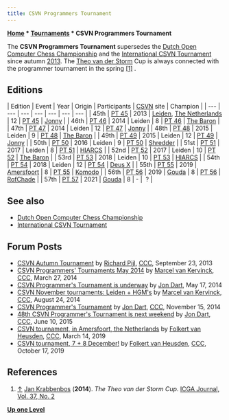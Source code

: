 ```yaml
---
title: CSVN Programmers Tournament
---
```

**[Home](Home "Home") * [Tournaments](Tournaments_and_Matches "Tournaments and Matches") * CSVN Programmers Tournament**

The **CSVN Programmers Tournament** supersedes the [Dutch Open Computer Chess Championship](Dutch_Open_Computer_Chess_Championship "Dutch Open Computer Chess Championship") and the [International CSVN Tournament](International_CSVN_Tournament "International CSVN Tournament") since autumn [2013](Timeline#2013 "Timeline"). The [Theo van der Storm](Theo_van_der_Storm "Theo van der Storm") Cup is always connected with the programmer tournament in the spring <a id="cite-note-1" href="#cite-ref-1">[1]</a> .

## Editions

|  Edition
|  Event
|  Year
|  Origin
|  Participants
| [CSVN](CSVN "CSVN") site
|  Champion
|
| --- | --- | --- | --- | --- | --- | --- |
|  45th
| [PT 45](PT_45 "PT 45") |  2013
| [Leiden](https://en.wikipedia.org/wiki/Leiden), [The Netherlands](https://en.wikipedia.org/wiki/Netherlands) |  12
| [PT 45](http://www.computerschaak.nl/pt45) | [Jonny](Jonny "Jonny") |
|  46th
| [PT 46](PT_46 "PT 46") |  2014
|  Leiden
|  8
| [PT 46](http://www.computerschaak.nl/nieuws-mainmenu-28/51-toernooien/647-the-baron-wins-pt46) | [The Baron](The_Baron "The Baron") |
|  47th
| [PT 47](PT_47 "PT 47") |  2014
|  Leiden
|  12
| [PT 47](http://www.computerschaak.nl/pt47-round-1) | [Jonny](Jonny "Jonny") |
|  48th
| [PT 48](PT_48 "PT 48") |  2015
|  Leiden
|  9
| [PT 48](http://www.computerschaak.nl/index.php/nieuws/51-toernooien/692-48th-pt-2015-leiden-list-of-participants-2) | [The Baron](The_Baron "The Baron") |
|  49th
| [PT 49](PT_49 "PT 49") |  2015
|  Leiden
|  12
| [PT 49](http://www.csvn.nl/index.php/nieuws/51-toernooien/714-49th-pt-2015-leiden-list-of-participants) | [Jonny](Jonny "Jonny") |
|  50th
| [PT 50](PT_50 "PT 50") |  2016
|  Leiden
|  9
| [PT 50](http://www.csvn.nl/index.php/nieuws/51-toernooien/734-50th-pt-2016-leiden-list-of-participants) | [Shredder](Shredder "Shredder") |
|  51st
| [PT 51](PT_51 "PT 51") |  2017
|  Leiden
|  8
| [PT 51](http://www.csvn.nl/index.php/nieuws/51-toernooien/756-51th-pt-2017-leiden-list-of-participants) | [HIARCS](HIARCS "HIARCS") |
|  52nd
| [PT 52](PT_52 "PT 52") |  2017
|  Leiden
|  10
| [PT 52](http://csvn.nl/index.php/nieuws/51-toernooien/774-52nd-pt-2017-leiden-list-of-participants) | [The Baron](The_Baron "The Baron") |
|  53rd
| [PT 53](PT_53 "PT 53") |  2018
|  Leiden
|  10
| [PT 53](https://csvn.nl/index.php/historie/programmeurstoernooien/805-csvn-53th-programmer-tournament-2) | [HIARCS](HIARCS "HIARCS") |
|  54th
| [PT 54](PT_54 "PT 54") |  2018
|  Leiden
|  12
| [PT 54](https://www.csvn.nl/index.php/historie/programmeurstoernooien/814-csvn-54th-programmer-tournament-3) | [Deus X](Deus_X "Deus X") |
|  55th
| [PT 55](PT_55 "PT 55") |  2019
| [Amersfoort](https://en.wikipedia.org/wiki/Amersfoort) |  8
| [PT 55](https://csvn.nl/index.php/nieuws/51-toernooien/830-55th-programmer-tournament-ranking) | [Komodo](Komodo "Komodo") |
|  56th
| [PT 56](PT_56 "PT 56") |  2019
| [Gouda](https://en.wikipedia.org/wiki/Gouda,_South_Holland) |  8
| [PT 56](https://csvn.nl/index.php/historie/programmeurstoernooien/854-56e-programmeurstournooi-de-foto-s-en-meer) | [RofChade](RofChade "RofChade") |
|  57th
| [PT 57](index.php?title=PT_57&action=edit&redlink=1 "PT 57 (page does not exist)") |  2021
| [Gouda](https://en.wikipedia.org/wiki/Gouda,_South_Holland) |  8
|  -
|  ?
|

## See also

- [Dutch Open Computer Chess Championship](Dutch_Open_Computer_Chess_Championship "Dutch Open Computer Chess Championship")
- [International CSVN Tournament](International_CSVN_Tournament "International CSVN Tournament")

## Forum Posts

- [CSVN Autumn Tournament](http://www.talkchess.com/forum/viewtopic.php?t=49432) by [Richard Pijl](Richard_Pijl "Richard Pijl"), [CCC](CCC "CCC"), September 23, 2013
- [CSVN Programmers' Tournaments May 2014](http://www.talkchess.com/forum/viewtopic.php?t=51761) by [Marcel van Kervinck](Marcel_van_Kervinck "Marcel van Kervinck"), [CCC](CCC "CCC"), March 27, 2014
- [CSVN Programmer's Tournament is underway](http://www.talkchess.com/forum/viewtopic.php?t=52344) by [Jon Dart](Jon_Dart "Jon Dart"), May 17, 2014
- [CSVN November tournaments: Leiden + HGM's](http://www.talkchess.com/forum/viewtopic.php?t=53422) by [Marcel van Kervinck](Marcel_van_Kervinck "Marcel van Kervinck"), [CCC](CCC "CCC"), August 24, 2014
- [CSVN Programmer's Tournament](http://www.talkchess.com/forum/viewtopic.php?t=54351) by [Jon Dart](Jon_Dart "Jon Dart"), [CCC](CCC "CCC"), November 15, 2014
- [48th CSVN Programmer's Tournament is next weekend](http://www.talkchess.com/forum/viewtopic.php?t=56645) by [Jon Dart](Jon_Dart "Jon Dart"), [CCC](CCC "CCC"), June 10, 2015
- [CSVN tournament, in Amersfoort, the Netherlands](http://www.talkchess.com/forum3/viewtopic.php?f=2&t=70198) by [Folkert van Heusden](Folkert_van_Heusden "Folkert van Heusden"), [CCC](CCC "CCC"), March 14, 2019
- [CSVN tournament, 7 + 8 December!](http://www.talkchess.com/forum3/viewtopic.php?f=2&t=72100) by [Folkert van Heusden](Folkert_van_Heusden "Folkert van Heusden"), [CCC](CCC "CCC"), October 17, 2019

## References

1. <a id="cite-ref-1" href="#cite-note-1">↑</a> [Jan Krabbenbos](Jan_Krabbenbos "Jan Krabbenbos") (**2014**). *The Theo van der Storm Cup*. [ICGA Journal, Vol. 37, No. 2](ICGA_Journal#37_2 "ICGA Journal")

**[Up one Level](Tournaments_and_Matches "Tournaments and Matches")**

